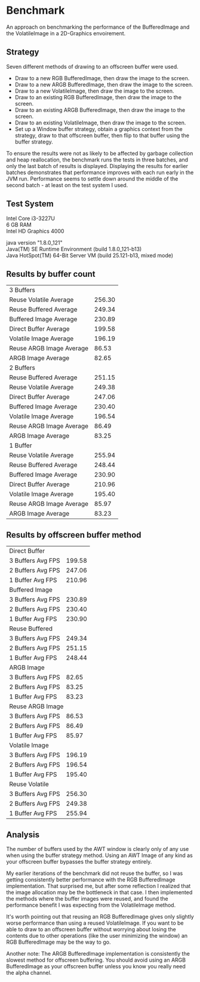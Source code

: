 # Benchmark
An approach on benchmarking the performance of the BufferedImage and the VolatileImage in a 2D-Graphics envoirement.

## Strategy
Seven different methods of drawing to an offscreen buffer were used.
* Draw to a new RGB BufferedImage, then draw the image to the screen.
* Draw to a new ARGB BufferedImage, then draw the image to the screen.
* Draw to a new VolatileImage, then draw the image to the screen.
* Draw to an existing RGB BufferedImage, then draw the image to the screen.
* Draw to an existing ARGB BufferedImage, then draw the image to the screen.
* Draw to an existing VolatileImage, then draw the image to the screen.
* Set up a Window buffer strategy, obtain a graphics context from the strategy, draw to that offscreen buffer, then flip to that buffer using the buffer strategy.

To ensure the results were not as likely to be affected by garbage collection and heap reallocation, the benchmark runs the tests in three batches, and only the last batch of results is displayed.  Displaying the results for earlier batches demonstrates that performance improves with each run early in the JVM run.  Performance seems to settle down around the middle of the second batch - at least on the test system I used.

## Test System
Intel Core i3-3227U<br/>
6 GB RAM<br/>
Intel HD Graphics 4000 

java version "1.8.0_121"<br/>
Java(TM) SE Runtime Environment (build 1.8.0_121-b13)<br/>
Java HotSpot(TM) 64-Bit Server VM (build 25.121-b13, mixed mode)

## Results by buffer count
<table>
<tr><td colspan="2">3 Buffers</td></tr>
<tr><td>Reuse Volatile Average</td><td>256.30</td></tr>
<tr><td>Reuse Buffered Average</td><td>249.34</td></tr>
<tr><td>Buffered Image Average</td><td>230.89</td></tr>
<tr><td>Direct Buffer Average</td><td>199.58</td></tr>
<tr><td>Volatile Image Average</td><td>196.19</td></tr>
<tr><td>Reuse ARGB Image Average</td><td>86.53</td></tr>
<tr><td>ARGB Image Average</td><td>82.65</td></tr>
<tr><td colspan="2">2 Buffers</td></tr>
<tr><td>Reuse Buffered Average</td><td>251.15</td></tr>
<tr><td>Reuse Volatile Average</td><td>249.38</td></tr>
<tr><td>Direct Buffer Average</td><td>247.06</td></tr>
<tr><td>Buffered Image Average</td><td>230.40</td></tr>
<tr><td>Volatile Image Average</td><td>196.54</td></tr>
<tr><td>Reuse ARGB Image Average</td><td>86.49</td></tr>
<tr><td>ARGB Image Average</td><td>83.25</td></tr>
<tr><td colspan="2">1 Buffer</td></tr>
<tr><td>Reuse Volatile Average</td><td>255.94</td></tr>
<tr><td>Reuse Buffered Average</td><td>248.44</td></tr>
<tr><td>Buffered Image Average</td><td>230.90</td></tr>
<tr><td>Direct Buffer Average</td><td>210.96</td></tr>
<tr><td>Volatile Image Average</td><td>195.40</td></tr>
<tr><td>Reuse ARGB Image Average</td><td>85.97</td></tr>
<tr><td>ARGB Image Average</td><td>83.23</td></tr>
</table>

## Results by offscreen buffer method
<table>
<tr><td colspan="2">Direct Buffer</td></tr>
<tr><td>3 Buffers Avg FPS</td><td>199.58</td></tr>
<tr><td>2 Buffers Avg FPS</td><td>247.06</td></tr>
<tr><td>1 Buffer Avg FPS</td><td>210.96</td></tr>

<tr><td colspan="2">Buffered Image</td></tr>
<tr><td>3 Buffers Avg FPS</td><td>230.89</td></tr>
<tr><td>2 Buffers Avg FPS</td><td>230.40</td></tr>
<tr><td>1 Buffer Avg FPS</td><td>230.90</td></tr>

<tr><td colspan="2">Reuse Buffered</td></tr>
<tr><td>3 Buffers Avg FPS</td><td>249.34</td></tr>
<tr><td>2 Buffers Avg FPS</td><td>251.15</td></tr>
<tr><td>1 Buffer Avg FPS</td><td>248.44</td></tr>

<tr><td colspan="2">ARGB Image</td></tr>
<tr><td>3 Buffers Avg FPS</td><td>82.65</td></tr>
<tr><td>2 Buffers Avg FPS</td><td>83.25</td></tr>
<tr><td>1 Buffer Avg FPS</td><td>83.23</td></tr>

<tr><td colspan="2">Reuse ARGB Image</td></tr>
<tr><td>3 Buffers Avg FPS</td><td>86.53</td></tr>
<tr><td>2 Buffers Avg FPS</td><td>86.49</td></tr>
<tr><td>1 Buffer Avg FPS</td><td>85.97</td></tr>

<tr><td colspan="2">Volatile Image</td></tr>
<tr><td>3 Buffers Avg FPS</td><td>196.19</td></tr>
<tr><td>2 Buffers Avg FPS</td><td>196.54</td></tr>
<tr><td>1 Buffer Avg FPS</td><td>195.40</td></tr>

<tr><td colspan="2">Reuse Volatile</td></tr>
<tr><td>3 Buffers Avg FPS</td><td>256.30</td></tr>
<tr><td>2 Buffers Avg FPS</td><td>249.38</td></tr>
<tr><td>1 Buffer Avg FPS</td><td>255.94</td></tr>
</table>

## Analysis
The number of buffers used by the AWT window is clearly only of any use when using the buffer strategy method.  Using an AWT Image of any kind as your offscreen buffer bypasses the buffer strategy entirely.

My earlier iterations of the benchmark did not reuse the buffer, so I was getting consistently better performance with the RGB BufferedImage implementation.  That surprised me, but after some reflection I realized that the image allocation may be the bottleneck in that case.  I then implemented the methods where the buffer images were reused, and found the performance benefit I was expecting from the VolatileImage method.

It's worth pointing out that reusing an RGB BufferedImage gives only slightly worse performance than using a reused VolatileImage.  If you want to be able to draw to an offscreen buffer without worrying about losing the contents due to other operations (like the user minimizing the window) an RGB BufferedImage may be the way to go.

Another note: The ARGB BufferedImage implementation is consistently the slowest method for offscreen buffering.  You should avoid using an ARGB BufferedImage as your offscreen buffer unless you know you really need the alpha channel.

